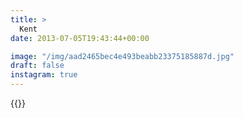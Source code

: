 ```yaml
---
title: >
  Kent
date: 2013-07-05T19:43:44+00:00

image: "/img/aad2465bec4e493beabb23375185887d.jpg"
draft: false
instagram: true
---
```


{{<photo src="/img/aad2465bec4e493beabb23375185887d.jpg">}}
